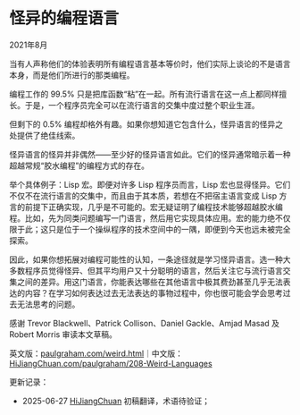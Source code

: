 


# 怪异的编程语言

2021年8月

当有人声称他们的体验表明所有编程语言基本等价时，他们实际上谈论的不是语言本身，而是他们所进行的那类编程。

编程工作的 99.5% 只是把库函数“粘”在一起。所有流行语言在这一点上都同样擅长。于是，一个程序员完全可以在流行语言的交集中度过整个职业生涯。

但剩下的 0.5% 编程却格外有趣。如果你想知道它包含什么，怪异语言的怪异之处提供了绝佳线索。

怪异语言的怪异并非偶然——至少好的怪异语言如此。它们的怪异通常暗示着一种超越常规“胶水编程”的编程方式的存在。

举个具体例子：Lisp 宏。即便对许多 Lisp 程序员而言，Lisp 宏也显得怪异。它们不仅不在流行语言的交集中，而且由于其本质，若想在不把宿主语言变成 Lisp 方言的前提下正确实现，几乎是不可能的。宏无疑证明了编程技术能够超越胶水编程。比如，先为同类问题编写一门语言，然后用它实现具体应用。宏的能力绝不仅限于此；这只是位于一个操纵程序的技术空间中的一隅，即便到今天也远未被完全探索。

因此，如果你想拓展对编程可能性的认知，一条途径就是学习怪异语言。选一种大多数程序员觉得怪异、但其平均用户又十分聪明的语言，然后关注它与流行语言交集之间的差异。用这门语言，你能表达哪些在其他语言中极其费劲甚至几乎无法表达的内容？在学习如何表达过去无法表达的事物过程中，你也很可能会学会思考过去无法思考的问题。

感谢 Trevor Blackwell、Patrick Collison、Daniel Gackle、Amjad Masad 及 Robert Morris 审读本文草稿。

英文版：[paulgraham.com/weird.html](https://paulgraham.com/weird.html)｜中文版：[HiJiangChuan.com/paulgraham/208-Weird-Languages](https://hijiangchuan.com/paulgraham/208-Weird-Languages)



更新记录：
- 2025-06-27 [HiJiangChuan](https://hijiangchuan.com) 初稿翻译，术语待验证；
